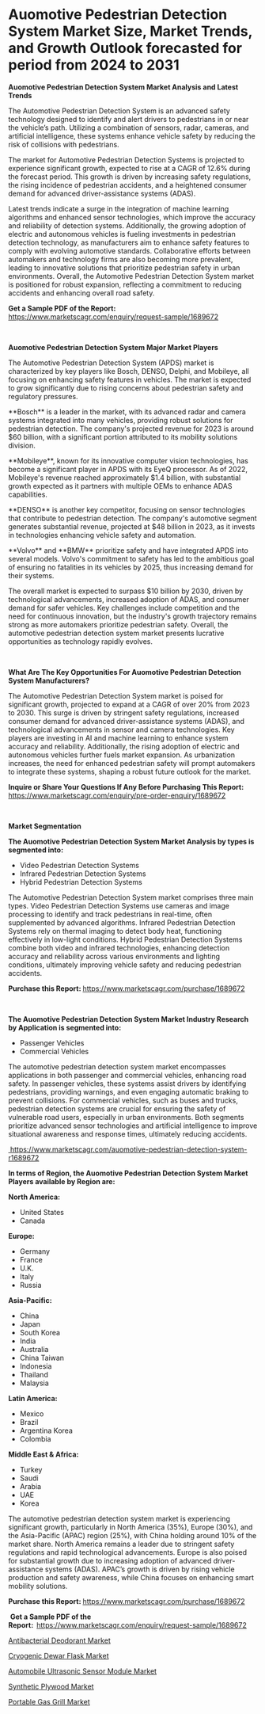<p><h1>Auomotive Pedestrian Detection System Market Size, Market Trends, and Growth Outlook forecasted for period from 2024 to 2031</h1></p><p><strong>Auomotive Pedestrian Detection System Market Analysis and Latest Trends</strong></p>
<p><p>The Automotive Pedestrian Detection System is an advanced safety technology designed to identify and alert drivers to pedestrians in or near the vehicle’s path. Utilizing a combination of sensors, radar, cameras, and artificial intelligence, these systems enhance vehicle safety by reducing the risk of collisions with pedestrians. </p><p>The market for Automotive Pedestrian Detection Systems is projected to experience significant growth, expected to rise at a CAGR of 12.6% during the forecast period. This growth is driven by increasing safety regulations, the rising incidence of pedestrian accidents, and a heightened consumer demand for advanced driver-assistance systems (ADAS). </p><p>Latest trends indicate a surge in the integration of machine learning algorithms and enhanced sensor technologies, which improve the accuracy and reliability of detection systems. Additionally, the growing adoption of electric and autonomous vehicles is fueling investments in pedestrian detection technology, as manufacturers aim to enhance safety features to comply with evolving automotive standards. Collaborative efforts between automakers and technology firms are also becoming more prevalent, leading to innovative solutions that prioritize pedestrian safety in urban environments. Overall, the Automotive Pedestrian Detection System market is positioned for robust expansion, reflecting a commitment to reducing accidents and enhancing overall road safety.</p></p>
<p><strong>Get a Sample PDF of the Report:&nbsp;</strong> <a href="https://www.marketscagr.com/enquiry/request-sample/1689672?utm_campaign=1694&utm_medium=2&utm_source=Github&utm_content=ia&utm_term=17102024&utm_id=auomotive-pedestrian-detection-system">https://www.marketscagr.com/enquiry/request-sample/1689672</a></p>
<p>&nbsp;</p>
<p><strong>Auomotive Pedestrian Detection System Major Market Players</strong></p>
<p><p>The Automotive Pedestrian Detection System (APDS) market is characterized by key players like Bosch, DENSO, Delphi, and Mobileye, all focusing on enhancing safety features in vehicles. The market is expected to grow significantly due to rising concerns about pedestrian safety and regulatory pressures.</p><p>**Bosch** is a leader in the market, with its advanced radar and camera systems integrated into many vehicles, providing robust solutions for pedestrian detection. The company's projected revenue for 2023 is around $60 billion, with a significant portion attributed to its mobility solutions division.</p><p>**Mobileye**, known for its innovative computer vision technologies, has become a significant player in APDS with its EyeQ processor. As of 2022, Mobileye's revenue reached approximately $1.4 billion, with substantial growth expected as it partners with multiple OEMs to enhance ADAS capabilities.</p><p>**DENSO** is another key competitor, focusing on sensor technologies that contribute to pedestrian detection. The company's automotive segment generates substantial revenue, projected at $48 billion in 2023, as it invests in technologies enhancing vehicle safety and automation.</p><p>**Volvo** and **BMW** prioritize safety and have integrated APDS into several models. Volvo's commitment to safety has led to the ambitious goal of ensuring no fatalities in its vehicles by 2025, thus increasing demand for their systems.</p><p>The overall market is expected to surpass $10 billion by 2030, driven by technological advancements, increased adoption of ADAS, and consumer demand for safer vehicles. Key challenges include competition and the need for continuous innovation, but the industry's growth trajectory remains strong as more automakers prioritize pedestrian safety. Overall, the automotive pedestrian detection system market presents lucrative opportunities as technology rapidly evolves.</p></p>
<p>&nbsp;</p>
<p><strong>What Are The Key Opportunities For Auomotive Pedestrian Detection System Manufacturers?</strong></p>
<p><p>The Automotive Pedestrian Detection System market is poised for significant growth, projected to expand at a CAGR of over 20% from 2023 to 2030. This surge is driven by stringent safety regulations, increased consumer demand for advanced driver-assistance systems (ADAS), and technological advancements in sensor and camera technologies. Key players are investing in AI and machine learning to enhance system accuracy and reliability. Additionally, the rising adoption of electric and autonomous vehicles further fuels market expansion. As urbanization increases, the need for enhanced pedestrian safety will prompt automakers to integrate these systems, shaping a robust future outlook for the market.</p></p>
<p><strong>Inquire or Share Your Questions If Any Before Purchasing This Report:</strong> <a href="https://www.marketscagr.com/enquiry/pre-order-enquiry/1689672?utm_campaign=1694&utm_medium=2&utm_source=Github&utm_content=ia&utm_term=17102024&utm_id=auomotive-pedestrian-detection-system">https://www.marketscagr.com/enquiry/pre-order-enquiry/1689672</a></p>
<p>&nbsp;</p>
<p><strong>Market Segmentation</strong></p>
<p><strong>The Auomotive Pedestrian Detection System Market Analysis by types is segmented into:</strong></p>
<p><ul><li>Video Pedestrian Detection Systems</li><li>Infrared Pedestrian Detection Systems</li><li>Hybrid Pedestrian Detection Systems</li></ul></p>
<p><p>The Automotive Pedestrian Detection System market comprises three main types. Video Pedestrian Detection Systems use cameras and image processing to identify and track pedestrians in real-time, often supplemented by advanced algorithms. Infrared Pedestrian Detection Systems rely on thermal imaging to detect body heat, functioning effectively in low-light conditions. Hybrid Pedestrian Detection Systems combine both video and infrared technologies, enhancing detection accuracy and reliability across various environments and lighting conditions, ultimately improving vehicle safety and reducing pedestrian accidents.</p></p>
<p><strong>Purchase this Report:&nbsp;</strong><a href="https://www.marketscagr.com/purchase/1689672?utm_campaign=1694&utm_medium=2&utm_source=Github&utm_content=ia&utm_term=17102024&utm_id=auomotive-pedestrian-detection-system">https://www.marketscagr.com/purchase/1689672</a></p>
<p>&nbsp;</p>
<p><strong>The Auomotive Pedestrian Detection System Market Industry Research by Application is segmented into:</strong></p>
<p><ul><li>Passenger Vehicles</li><li>Commercial Vehicles</li></ul></p>
<p><p>The automotive pedestrian detection system market encompasses applications in both passenger and commercial vehicles, enhancing road safety. In passenger vehicles, these systems assist drivers by identifying pedestrians, providing warnings, and even engaging automatic braking to prevent collisions. For commercial vehicles, such as buses and trucks, pedestrian detection systems are crucial for ensuring the safety of vulnerable road users, especially in urban environments. Both segments prioritize advanced sensor technologies and artificial intelligence to improve situational awareness and response times, ultimately reducing accidents.</p></p>
<p><a href="https://www.marketscagr.com/auomotive-pedestrian-detection-system-r1689672?utm_campaign=1694&utm_medium=2&utm_source=Github&utm_content=ia&utm_term=17102024&utm_id=auomotive-pedestrian-detection-system">&nbsp;https://www.marketscagr.com/auomotive-pedestrian-detection-system-r1689672</a></p>
<p><strong>In terms of Region, the Auomotive Pedestrian Detection System Market Players available by Region are:</strong></p>
<p>
    <p> <strong> North America: </strong>
        <ul>
            <li>United States</li>
            <li>Canada</li>
        </ul>
        </p> 
    <p> <strong> Europe: </strong>
        <ul>
            <li>Germany</li>
            <li>France</li>
            <li>U.K.</li>
            <li>Italy</li>
            <li>Russia</li>
        </ul>
        </p> 
    <p> <strong> Asia-Pacific: </strong>
        <ul>
            <li>China</li>
            <li>Japan</li>
            <li>South Korea</li>
            <li>India</li>
            <li>Australia</li>
            <li>China Taiwan</li>
            <li>Indonesia</li>
            <li>Thailand</li>
            <li>Malaysia</li>
        </ul>
        </p> 
    <p> <strong> Latin America: </strong>
        <ul>
            <li>Mexico</li>
            <li>Brazil</li>
            <li>Argentina Korea</li>
            <li>Colombia</li>
        </ul>
        </p> 
    <p> <strong> Middle East & Africa: </strong>
        <ul>
            <li>Turkey</li>
            <li>Saudi</li>
            <li>Arabia</li>
            <li>UAE</li>
            <li>Korea</li>
        </ul>
    </p>
    </p>
<p><p>The automotive pedestrian detection system market is experiencing significant growth, particularly in North America (35%), Europe (30%), and the Asia-Pacific (APAC) region (25%), with China holding around 10% of the market share. North America remains a leader due to stringent safety regulations and rapid technological advancements. Europe is also poised for substantial growth due to increasing adoption of advanced driver-assistance systems (ADAS). APAC’s growth is driven by rising vehicle production and safety awareness, while China focuses on enhancing smart mobility solutions.</p></p>
<p><strong>Purchase this Report: </strong><a href="https://www.marketscagr.com/purchase/1689672?utm_campaign=1694&utm_medium=2&utm_source=Github&utm_content=ia&utm_term=17102024&utm_id=auomotive-pedestrian-detection-system">https://www.marketscagr.com/purchase/1689672</a></p>
<p>&nbsp;<strong>Get a Sample PDF of the Report:&nbsp;&nbsp;</strong><a href="https://www.marketscagr.com/enquiry/request-sample/1689672?utm_campaign=1694&utm_medium=2&utm_source=Github&utm_content=ia&utm_term=17102024&utm_id=auomotive-pedestrian-detection-system">https://www.marketscagr.com/enquiry/request-sample/1689672</a></p>
<p><strong></strong></p>
<p><p><a href="https://www.linkedin.com/pulse/regulatory-landscape-its-influence-global-antibacterial-deodorant-wmxse?utm_campaign=1694&utm_medium=2&utm_source=Github&utm_content=ia&utm_term=17102024&utm_id=auomotive-pedestrian-detection-system">Antibacterial Deodorant Market</a></p><p><a href="https://www.linkedin.com/pulse/emerging-technologies-reshaping-cryogenic-dewar-flask-market-vcnwe?utm_campaign=1694&utm_medium=2&utm_source=Github&utm_content=ia&utm_term=17102024&utm_id=auomotive-pedestrian-detection-system">Cryogenic Dewar Flask Market</a></p><p><a href="https://github.com/LilianFaulkner65/Market-Research-Report-List-1/blob/main/automobile-ultrasonic-sensor-module-market.md?utm_campaign=1694&utm_medium=2&utm_source=Github&utm_content=ia&utm_term=17102024&utm_id=auomotive-pedestrian-detection-system">Automobile Ultrasonic Sensor Module Market</a></p><p><a href="https://www.linkedin.com/pulse/synthetic-plywood-market-size-type-3-ply5-plyothers-product-xasde?utm_campaign=1694&utm_medium=2&utm_source=Github&utm_content=ia&utm_term=17102024&utm_id=auomotive-pedestrian-detection-system">Synthetic Plywood Market</a></p><p><a href="https://www.linkedin.com/pulse/portable-gas-grill-mosaic-piecing-together-global-market-vhjte?utm_campaign=1694&utm_medium=2&utm_source=Github&utm_content=ia&utm_term=17102024&utm_id=auomotive-pedestrian-detection-system">Portable Gas Grill Market</a></p></p>